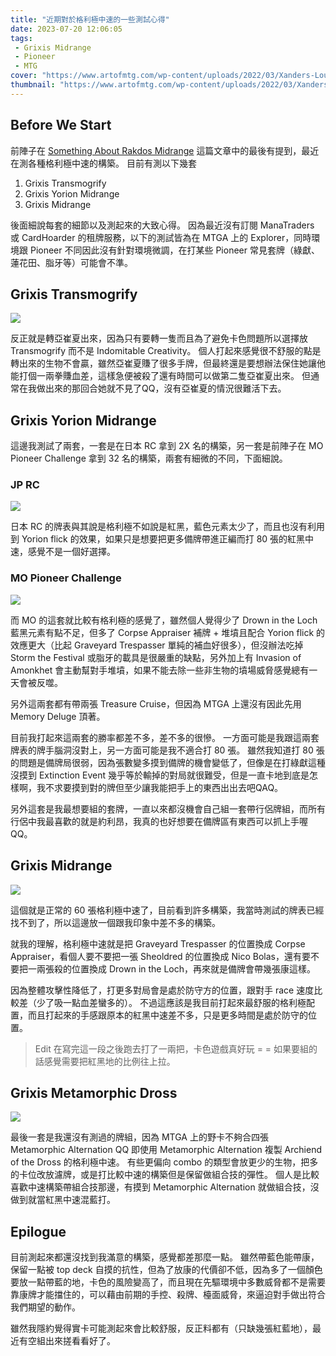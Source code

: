```yaml
---
title: "近期對於格利極中速的一些測試心得"
date: 2023-07-20 12:06:05
tags:
 - Grixis Midrange
 - Pioneer
 - MTG
cover: "https://www.artofmtg.com/wp-content/uploads/2022/03/Xanders-Lounge-Streets-of-New-Capenna-MtG-Art.jpg"
thumbnail: "https://www.artofmtg.com/wp-content/uploads/2022/03/Xanders-Lounge-Streets-of-New-Capenna-MtG-Art.jpg"
---
```


## Before We Start

前陣子在 [Something About Rakdos Midrange](https://miohitokiri5474.github.io/game/Rakdos-Midrange/) 這篇文章中的最後有提到，最近在測各種格利極中速的構築。
目前有測以下幾套
1. Grixis Transmogrify
3. Grixis Yorion Midrange
4. Grixis Midrange

後面細說每套的細節以及測起來的大致心得。
因為最近沒有訂閱 ManaTraders 或 CardHoarder 的租牌服務，以下的測試皆為在 MTGA 上的 Explorer，同時環境跟 Pioneer 不同因此沒有針對環境微調，在打某些 Pioneer 常見套牌（綠獻、蓮花田、脂牙等）可能會不準。

<!--more-->

## Grixis Transmogrify

![](/images/Grixis-Transmogrify.png)

反正就是轉亞崔夏出來，因為只有要轉一隻而且為了避免卡色問題所以選擇放 Transmogrify 而不是 Indomitable Creativity。
個人打起來感覺很不舒服的點是轉出來的生物不會贏，雖然亞崔夏賺了很多手牌，但最終還是要想辦法保住她讓他能打個一兩拳賺血差，這樣急便被殺了還有時間可以做第二隻亞崔夏出來。
但通常在我做出來的那回合她就不見了QQ，沒有亞崔夏的情況很難活下去。


## Grixis Yorion Midrange

這邊我測試了兩套，一套是在日本 RC 拿到 2X 名的構築，另一套是前陣子在 MO Pioneer Challenge 拿到 32 名的構築，兩套有細微的不同，下面細說。

### JP RC

![](/images/Grixis-Yorion-JPRC.jpg)

日本 RC 的牌表與其說是格利極不如說是紅黑，藍色元素太少了，而且也沒有利用到 Yorion flick 的效果，如果只是想要把更多備牌帶進正編而打 80 張的紅黑中速，感覺不是一個好選擇。

### MO Pioneer Challenge

![](/images/Grixis-Yorion-MO.png)

而 MO 的這套就比較有格利極的感覺了，雖然個人覺得少了 Drown in the Loch 藍黑元素有點不足，但多了 Corpse Appraiser 補牌 + 堆墳且配合 Yorion flick 的效應更大（比起 Graveyard Trespasser 單純的補血好很多），但沒辦法吃掉 Storm the Festival 或脂牙的載具是很嚴重的缺點，另外加上有 Invasion of Amonkhet 會主動幫對手堆墳，如果不能去除一些非生物的墳場威脅感覺總有一天會被反噬。

另外這兩套都有帶兩張 Treasure Cruise，但因為 MTGA 上還沒有因此先用 Memory Deluge 頂著。

目前我打起來這兩套的勝率都差不多，差不多的很慘。
一方面可能是我跟這兩套牌表的牌手腦洞沒對上，另一方面可能是我不適合打 80 張。
雖然我知道打 80 張的問題是備牌局很弱，因為張數變多摸到備牌的機會變低了，但像是在打綠獻這種沒摸到 Extinction Event 幾乎等於輸掉的對局就很難受，但是一直卡地到底是怎樣啊，我不求要摸到對的牌但至少讓我能把手上的東西出出去吧QAQ。

另外這套是我最想要組的套牌，一直以來都沒機會自己組一套帶行侶牌組，而所有行侶中我最喜歡的就是約利昂，我真的也好想要在備牌區有東西可以抓上手喔QQ。

## Grixis Midrange

![](/images/Grixis-Midrange.png)

這個就是正常的 60 張格利極中速了，目前看到許多構築，我當時測試的牌表已經找不到了，所以這邊放一個跟我印象中差不多的構築。

就我的理解，格利極中速就是把 Graveyard Trespasser 的位置換成 Corpse Appraiser，看個人要不要把一張 Sheoldred 的位置換成 Nico Bolas，還有要不要把一兩張殺的位置換成 Drown in the Loch，再來就是備牌會帶幾張康這樣。

因為整體攻擊性降低了，打更多對局會是處於防守方的位置，跟對手 race 速度比較差（少了吸一點血差蠻多的）。
不過這應該是我目前打起來最舒服的格利極配置，而且打起來的手感跟原本的紅黑中速差不多，只是更多時間是處於防守的位置。

> Edit
> 在寫完這一段之後跑去打了一兩把，卡色遊戲真好玩 = =
> 如果要組的話感覺需要把紅黑地的比例往上拉。


## Grixis Metamorphic Dross

![](/images/Grixis-Metamorphic-Dross.png)

最後一套是我還沒有測過的牌組，因為 MTGA 上的野卡不夠合四張 Metamorphic Alternation QQ
即使用 Metamorphic Alternation 複製 Archiend of the Dross 的格利極中速。
有些更偏向 combo 的類型會放更少的生物，把多的卡位改放濾牌，或是打比較中速的構築但是保留做組合技的彈性。
個人是比較喜歡中速構築帶組合技那邊，有摸到 Metamorphic Alternation 就做組合技，沒做到就當紅黑中速混藍打。

## Epilogue

目前測起來都還沒找到我滿意的構築，感覺都差那麼一點。
雖然帶藍色能帶康，保留一點被 top deck 自摸的抗性，但為了放康的代價卻不低，因為多了一個顏色要放一點帶藍的地，卡色的風險變高了，而且現在先驅環境中多數威脅都不是需要靠康牌才能擋住的，可以藉由前期的手控、殺牌、檯面威脅，來逼迫對手做出符合我們期望的動作。

雖然我隱約覺得實卡可能測起來會比較舒服，反正料都有（只缺幾張紅藍地），最近有空組出來搓看看好了。

